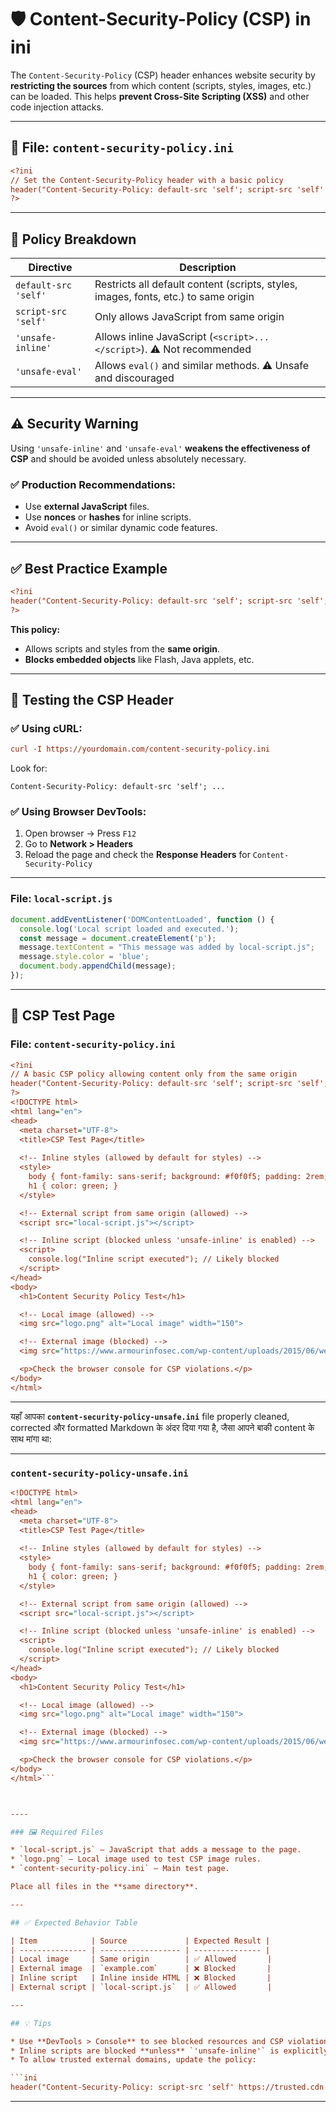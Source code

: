 
# 🛡️ Content-Security-Policy (CSP) in ini

The `Content-Security-Policy` (CSP) header enhances website security by **restricting the sources** from which content (scripts, styles, images, etc.) can be loaded. This helps **prevent Cross-Site Scripting (XSS)** and other code injection attacks.

---

## 📁 File: `content-security-policy.ini`

```ini
<?ini
// Set the Content-Security-Policy header with a basic policy
header("Content-Security-Policy: default-src 'self'; script-src 'self' 'unsafe-inline' 'unsafe-eval';");
?>
```

---

## 📖 Policy Breakdown

| Directive            | Description                                                                         |
| -------------------- | ----------------------------------------------------------------------------------- |
| `default-src 'self'` | Restricts all default content (scripts, styles, images, fonts, etc.) to same origin |
| `script-src 'self'`  | Only allows JavaScript from same origin                                             |
| `'unsafe-inline'`    | Allows inline JavaScript (`<script>...</script>`). ⚠️ Not recommended               |
| `'unsafe-eval'`      | Allows `eval()` and similar methods. ⚠️ Unsafe and discouraged                      |

---

## ⚠️ Security Warning

Using `'unsafe-inline'` and `'unsafe-eval'` **weakens the effectiveness of CSP** and should be avoided unless absolutely necessary.

### ✅ Production Recommendations:

* Use **external JavaScript** files.
* Use **nonces** or **hashes** for inline scripts.
* Avoid `eval()` or similar dynamic code features.

---

## ✅ Best Practice Example

```ini
<?ini
header("Content-Security-Policy: default-src 'self'; script-src 'self'; style-src 'self'; object-src 'none';");
?>
```

**This policy:**

* Allows scripts and styles from the **same origin**.
* **Blocks embedded objects** like Flash, Java applets, etc.

---

## 🧪 Testing the CSP Header

### ✅ Using cURL:

```ini
curl -I https://yourdomain.com/content-security-policy.ini
```

Look for:

```
Content-Security-Policy: default-src 'self'; ...
```

### ✅ Using Browser DevTools:

1. Open browser → Press `F12`
2. Go to **Network > Headers**
3. Reload the page and check the **Response Headers** for `Content-Security-Policy`

---


### File: `local-script.js`

```js
document.addEventListener('DOMContentLoaded', function () {
  console.log('Local script loaded and executed.');
  const message = document.createElement('p');
  message.textContent = "This message was added by local-script.js";
  message.style.color = 'blue';
  document.body.appendChild(message);
});
```

---

## 🧪 CSP Test Page

### File: `content-security-policy.ini`

```ini
<?ini
// A basic CSP policy allowing content only from the same origin
header("Content-Security-Policy: default-src 'self'; script-src 'self'; style-src 'self'; img-src 'self';");
?>
<!DOCTYPE html>
<html lang="en">
<head>
  <meta charset="UTF-8">
  <title>CSP Test Page</title>
  
  <!-- Inline styles (allowed by default for styles) -->
  <style>
    body { font-family: sans-serif; background: #f0f0f5; padding: 2rem; }
    h1 { color: green; }
  </style>

  <!-- External script from same origin (allowed) -->
  <script src="local-script.js"></script>

  <!-- Inline script (blocked unless 'unsafe-inline' is enabled) -->
  <script>
    console.log("Inline script executed"); // Likely blocked
  </script>
</head>
<body>
  <h1>Content Security Policy Test</h1>

  <!-- Local image (allowed) -->
  <img src="logo.png" alt="Local image" width="150">

  <!-- External image (blocked) -->
  <img src="https://www.armourinfosec.com/wp-content/uploads/2015/06/web-about.png" alt="External image" width="150">

  <p>Check the browser console for CSP violations.</p>
</body>
</html>
```

---

यहाँ आपका **`content-security-policy-unsafe.ini`** file properly cleaned, corrected और formatted Markdown के अंदर दिया गया है, जैसा आपने बाकी content के साथ मांगा था:

---

### `content-security-policy-unsafe.ini`

```ini
<!DOCTYPE html>
<html lang="en">
<head>
  <meta charset="UTF-8">
  <title>CSP Test Page</title>
  
  <!-- Inline styles (allowed by default for styles) -->
  <style>
    body { font-family: sans-serif; background: #f0f0f5; padding: 2rem; }
    h1 { color: green; }
  </style>

  <!-- External script from same origin (allowed) -->
  <script src="local-script.js"></script>

  <!-- Inline script (blocked unless 'unsafe-inline' is enabled) -->
  <script>
    console.log("Inline script executed"); // Likely blocked
  </script>
</head>
<body>
  <h1>Content Security Policy Test</h1>

  <!-- Local image (allowed) -->
  <img src="logo.png" alt="Local image" width="150">

  <!-- External image (blocked) -->
  <img src="https://www.armourinfosec.com/wp-content/uploads/2015/06/web-about.png" alt="External image" width="150">

  <p>Check the browser console for CSP violations.</p>
</body>
</html>```



----

### 🖼️ Required Files

* `local-script.js` — JavaScript that adds a message to the page.
* `logo.png` — Local image used to test CSP image rules.
* `content-security-policy.ini` — Main test page.

Place all files in the **same directory**.

---

## ✅ Expected Behavior Table

| Item            | Source             | Expected Result |
| --------------- | ------------------ | --------------- |
| Local image     | Same origin        | ✅ Allowed       |
| External image  | `example.com`      | ❌ Blocked       |
| Inline script   | Inline inside HTML | ❌ Blocked       |
| External script | `local-script.js`  | ✅ Allowed       |

---

## 💡 Tips

* Use **DevTools > Console** to see blocked resources and CSP violations.
* Inline scripts are blocked **unless** `'unsafe-inline'` is explicitly allowed.
* To allow trusted external domains, update the policy:

```ini
header("Content-Security-Policy: script-src 'self' https://trusted.cdn.com;");
```

---

